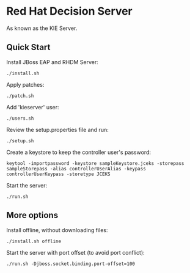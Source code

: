 # Red Hat Decision Server

As known as the KIE Server.

## Quick Start

 Install JBoss EAP and RHDM Server:
 ```
 ./install.sh
 ```

Apply patches:
```
./patch.sh
```

 Add 'kieserver' user:
 ```
 ./users.sh
 ```

Review the setup.properties file and run:
```
./setup.sh
```

Create a keystore to keep the controller user's password:
```
keytool -importpassword -keystore sampleKeystore.jceks -storepass sampleStorepass -alias controllerUserAlias -keypass controllerUserKeypass -storetype JCEKS
```

Start the server:
```
./run.sh
```

## More options

 Install offline, without downloading files:
 ```
 ./install.sh offline
 ```

Start the server with port offset (to avoid port conflict):
```
./run.sh -Djboss.socket.binding.port-offset=100
```
